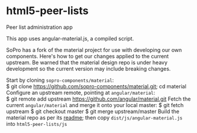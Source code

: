 html5-peer-lists
================

Peer list administration app

This app uses angular-material.js, a compiled script.  

SoPro has a fork of the material project for use with developing our own components. Here's how to get our changes applied to the current upstream. Be warned that the material design repo is under heavy development so the current version may include breaking changes.

Start by cloning `sopro-components/material`:  
    $ git clone https://github.com/sopro-components/material.git; cd material
Configure an upstream remote, pointing at `angular/material`:  
    $ git remote add upstream https://github.com/angular/material.git
Fetch the current `angular/material` and merge it onto your local master:
    $ git fetch upstream
    $ git checkout master
    $ git merge upstream/master
Build the material repo as per its [readme](https://github.com/angular/material#development-1); then copy `dist/js/angular-material.js` into `html5-peer-lists/js`